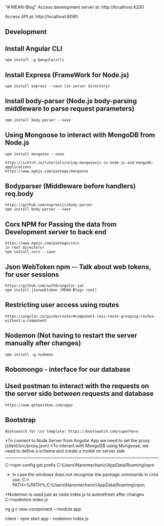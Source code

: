 "# MEAN-Blog" 
 Access development server at: http://localhost:4200

 Access API at: http://localhost:8080
## Development


## Install Angular CLI
	npm install -g @angular/cli

## Install Express (FrameWork for Node.js)
	npm install express --save (in server directory)

## Install body-parser (Node.js body-parsing middleware to parse request parameters)
	npm install body-parser --save

## Using Mongoose to interact with MongoDB from Node.js
	npm install mongoose --save

	https://scotch.io/tutorials/using-mongoosejs-in-node-js-and-mongodb-applications
	https://www.npmjs.com/package/mongoose

## Bodyparser (Middleware before handlers) req.body
	https://github.com/expressjs/body-parser
	npm install body-parser --save

## Cors NPM for Passing the data from Development server to back end 
	https://www.npmjs.com/package/cors
	in root directory!
	npm install cors --save

## Json WebToken npm -- Talk about web tokens, for user sessions
	https://github.com/auth0/angular-jwt
	npm install jsonwebtoken (MEAN-Blog> root)

## Restricting user access using routes
	https://angular.io/guide/router#component-less-route-grouping-routes-without-a-component

## Nodemon (Not having to restart the server manually after changes)
	npm install -g nodemon

## Robomongo - interface for our database


## Used postman to interact with the requests on the server side between requests and database
	https://www.getpostman.com/apps

## Bootstrap
	Bootswatch for css template: https://bootswatch.com/superhero


*To connect to Node Server from Angular App we need to set the proxy (client/src/proxy.json)
*To interact with MongoDB using Mongoose, we need to define a schema and create a model on server side

------------------------

C:\>npm config get prefix
C:\Users\Nanomechanic\AppData\Roaming\npm

* In case the windows does not recognize the package commands in cmd use:
C:\> PATH=%PATH%;C:\Users\Nanomechanic\AppData\Roaming\npm;

*Nodemon is used just as node index.js to autorefresh after changes
C:\>nodemon index.js



ng g c new-component --module app

client - npm start
app - nodemon index.js
